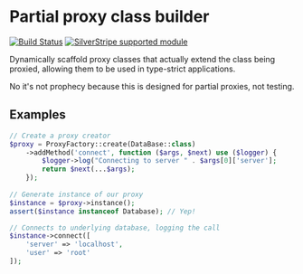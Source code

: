 # Partial proxy class builder

[![Build Status](https://travis-ci.org/tractorcow/classproxy.svg?branch=master)](https://travis-ci.org/tractorcow/classproxy)
[![SilverStripe supported module](https://img.shields.io/badge/silverstripe-supported-0071C4.svg)](https://www.silverstripe.org/software/addons/silverstripe-commercially-supported-module-list/)

Dynamically scaffold proxy classes that actually extend the class being proxied,
allowing them to be used in type-strict applications.

No it's not prophecy because this is designed for partial proxies, not testing.

## Examples

```php
// Create a proxy creator
$proxy = ProxyFactory::create(DataBase::class)
    ->addMethod('connect', function ($args, $next) use ($logger) {
        $logger->log("Connecting to server " . $args[0]['server'];
        return $next(...$args);
    });
    
// Generate instance of our proxy
$instance = $proxy->instance();
assert($instance instanceof Database); // Yep!

// Connects to underlying database, logging the call
$instance->connect([
    'server' => 'localhost',
    'user' => 'root'
]);
```

